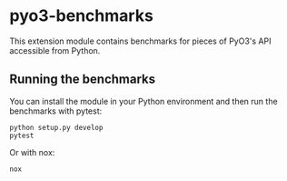 # pyo3-benchmarks

This extension module contains benchmarks for pieces of PyO3's API accessible from Python.

## Running the benchmarks

You can install the module in your Python environment and then run the benchmarks with pytest:

```shell
python setup.py develop
pytest
```

Or with nox:

```shell
nox
```
